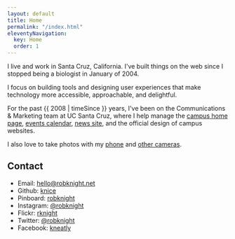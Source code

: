 ```yaml
---
layout: default
title: Home
permalink: "/index.html"
eleventyNavigation:
  key: Home
  order: 1
---
```


I live and work in Santa Cruz, California. I've built things on the web since I stopped being a biologist in January of 2004.

I focus on building tools and designing user experiences that make technology more accessible, approachable, and delightful.

For the past {{ 2008 | timeSince }} years, I've been on the Communications & Marketing team at UC Santa Cruz, where I help manage the [campus home page](http://www.ucsc.edu), [events calendar](https://events.ucsc.edu), [news site](https://news.ucsc.edu), and the official design of campus websites.

I also love to take photos with my [phone](https://instagram.com/robknight/ "Rob Knight on Instagram") and [other cameras](https://www.flickr.com/rknight/).

## Contact

- Email: hello@robknight.net
- Github: [knice](https://github.com/knice)
- Pinboard: [robknight](https://pinboard.in/u:robknight)
- Instagram: [@robknight](https://instagram.com/robknight/)
- Flickr: [rknight](http://www.flickr.com/rknight/)
- Twitter: [@robknight](https://twitter.com/robknight)
- Facebook: [kneatly](https://www.facebook.com/kneatly)

<p class="h-card" style="visibility:hidden;">
<img class="u-photo" src="https://gravatar.com/avatar/832dbdd57df394e8fd1986da2e85597c?size=400" alt="Rob Knight, March 2019" />
<a class="p-name u-url" href="https://robknight.net">Rob Knight</a>
<a class="u-email" href="mailto:hello@robknight.net">hello@robknight.net</a>, 
<span class="p-region">California</span>
<span class="p-country-name">United States</span>
</p>
